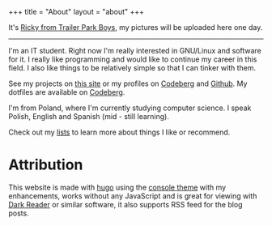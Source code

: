 +++
title = "About"
layout = "about"
+++

It's [Ricky from Trailer Park Boys](https://en.wikipedia.org/wiki/Ricky_(Trailer_Park_Boys)), my pictures will be uploaded here one day.

----------

I'm an IT student. Right now I'm really interested in GNU/Linux and software for it. I really like programming and would like to continue my career in this field. I also like things to be relatively simple so that I can tinker with them.

See my projects on [this site](../projects) or my profiles on [Codeberg](https://codeberg.org/bogdan-the-great) and [Github](https://github.com/bogdan-the-great). My dotfiles are available on [Codeberg](https://codeberg.org/bogdan-the-great/dotfiles).

I'm from Poland, where I'm currently studying computer science. I speak Polish, English and Spanish (mid - still learning).

Check out my [lists](../lists/) to learn more about things I like or recommend.

# Attribution

This website is made with [hugo](https://gohugo.io) using the [console theme](https://github.com/mrmierzejewski/hugo-theme-console) with my enhancements, works without any JavaScript and is great for viewing with [Dark Reader](https://darkreader.org/) or similar software, it also supports RSS feed for the blog posts.
